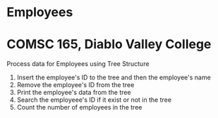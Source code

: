 # Employees
# COMSC 165, Diablo Valley College
Process data for Employees using Tree Structure
1. Insert the employee's ID to the tree and then the employee's name
2. Remove the employee's ID from the tree
3. Print the employee's data from the tree
4. Search the employeee's ID if it exist or not in the tree
5. Count the number of employees in the tree
